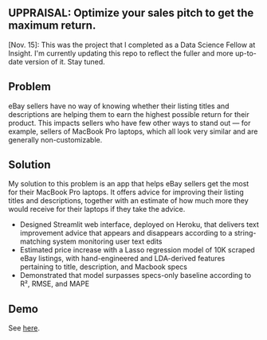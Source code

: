 ## UPPRAISAL: Optimize your sales pitch to get the maximum return.

[Nov. 15]: This was the project that I completed as a Data Science Fellow at Insight. I'm currently updating this repo to reflect the fuller and more up-to-date version of it. Stay tuned.

Problem
-

eBay sellers have no way of knowing whether their listing titles and descriptions are helping them to earn the highest possible return for their product. This impacts sellers who have few other ways to stand out — for example, sellers of MacBook Pro laptops, which all look very similar and are generally non-customizable.

Solution
-

My solution to this problem is an app that helps eBay sellers get the most for their MacBook Pro laptops. It offers advice for improving their listing titles and descriptions, together with an estimate of how much more they would receive for their laptops if they take the advice.
- Designed Streamlit web interface, deployed on Heroku, that delivers text improvement advice that appears and disappears according to a string-matching system monitoring user text edits
- Estimated price increase with a Lasso regression model of 10K scraped eBay listings, with hand-engineered and LDA-derived features pertaining to title, description, and Macbook specs
- Demonstrated that model surpasses specs-only baseline according to R², RMSE, and MAPE

Demo
-
See [here](https://docs.google.com/presentation/d/1mcprzRBa3owQ9Xrx9ByNCmMEQ23Mzk-FyndLD1KpxIU/edit#slide=id.g9c1e6b6e08_0_214).